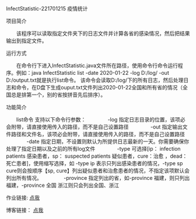 InfectStatistic-221701215
疫情统计

项目简介

  该程序可以读取指定文件夹下的日志文件并计算各省的感染情况，然后把结果输出到指定文件。


运行方式

  在命令行下进入InfectStatistic.java文件所在路径，使用命令行命令运行程序。例如：java InfectStatistic list -date 2020-01-22 -log D:/log/ -out D:/output.txt就是执行list命令。
该命令会读取D:/log/下的所有日志，然后处理日志和命令，在D盘下生成ouput.txt文件列出2020-01-22全国和所有省的情况（全国总是排第一个，别的省按拼音先后排序）。


功能简介

  list命令 支持以下命令行参数：
    -log 指定日志目录的位置，该项必会附带，请直接使用传入的路径，而不是自己设置路径
    -out 指定输出文件路径和文件名，该项必会附带，请直接使用传入的路径，而不是自己设置路径
    -date 指定日期，不设置则默认为所提供日志最新的一天。你需要确保你处理了指定日期以及之前的所有log文件
    -type 可选择[ip： infection patients 感染患者，sp： suspected patients 疑似患者，cure：治愈 ，dead：死亡患者]，使用缩写选择，如 -type ip 表示只列出感染患者的情况，-type sp cure则会按顺序【sp, cure】列出疑似患者和治愈患者的情况，不指定该项默认会列出所有情况。
    -province 指定列出的省，如-province 福建，则只列出福建，-province 全国 浙江则只会列出全国、浙江

作业链接:  [点我](https://edu.cnblogs.com/campus/fzu/2020SPRINGS/homework/10287)



博客链接： [点我](https://www.cnblogs.com/yangmingwei969/p/12298734.html)

